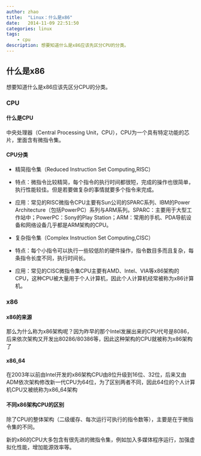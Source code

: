 ```yaml
---
author: zhao
title:  "Linux：什么是x86"
date:   2014-11-09 22:51:50
categories: linux
tags:
	- cpu
description: 想要知道什么是x86应该先区分CPU的分类。
---
```



## 什么是x86

想要知道什么是x86应该先区分CPU的分类。

### CPU

#### 什么是CPU

中央处理器（Central Processing Unit，CPU），CPU为一个具有特定功能的芯片，里面含有微指令集。

#### CPU分类

- 精简指令集（Reduced Instruction Set Computing,RISC）

 - 特点：微指令比较精简，每个指令的执行时间都很短，完成的操作也很简单，执行性能较佳。但是若要做复杂的事情就要多个指令来完成。
 
 - 应用：常见的RISC微指令CPU主要有Sun公司的SPARC系列、IBM的Power Architecture（包括PowerPC）系列与ARM系列。SPARC：主要用于大型工作站中；PowerPC：Sony的Play Station；ARM：常用的手机、PDA导航设备和网络设备几乎都是ARM架构的CPU。
 
- 复杂指令集（Complex Instruction Set Computing,CISC）

 - 特点：每个小指令可以执行一些较低阶的硬件操作，指令数目多而且复杂，每条指令长度不同，执行时间长。
 
 - 应用：常见的CISC微指令集CPU主要有AMD、Intel、VIA等x86架构的CPU，这种CPU被大量用于个人计算机，因此个人计算机经常被称为x86计算机。

### x86

#### x86的来源

那么为什么称为x86架构呢？因为昨早的那个Intel发展出来的CPU代号是8086，后来依次架构又开发出80286/80386等，因此这种架构的CPU就被称为x86架构了

#### x86_64

在2003年以前由Intel开发的x86架构CPU由8位升级到16位、32位，后来又由ADM依次架构修改新一代CPU为64位，为了区别两者不同，因此64位的个人计算机CPU又被统称为x86_64架构

#### 不同x86架构CPU的区别

除了CPU的整体架构（二级缓存、每次运行可执行的指令数等），主要是在于微指令集的不同。

新的x86的CPU大多包含有很先进的微指令集，例如加入多媒体程序运行，加强虚拟化性能，增加能源效率等。

